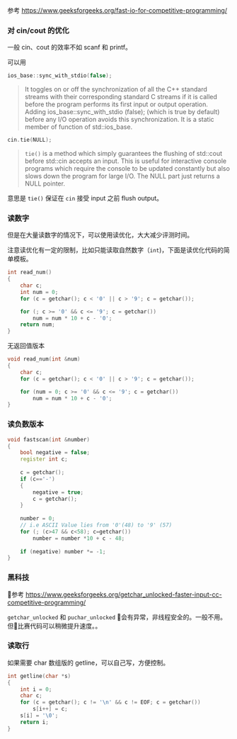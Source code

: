 
参考
https://www.geeksforgeeks.org/fast-io-for-competitive-programming/

### 对 cin/cout 的优化

一般 cin、cout 的效率不如 scanf 和 printf。

可以用 

```cpp
ios_base::sync_with_stdio(false);
```
> It toggles on or off the synchronization of all the C++ standard streams with their corresponding standard C streams if it is called before the program performs its first input or output operation. Adding ios_base::sync_with_stdio (false); (which is true by default) before any I/O operation avoids this synchronization. It is a static member of function of std::ios_base.


```cpp
cin.tie(NULL);   
```

> `tie()` is a method which simply guarantees the flushing of std::cout before std::cin accepts an input. This is useful for interactive console programs which require the console to be updated constantly but also slows down the program for large I/O. The NULL part just returns a NULL pointer.

意思是 `tie()` 保证在 `cin` 接受 input 之前 flush output。

### 读数字

但是在大量读数字的情况下，可以使用读优化，大大减少评测时间。

注意读优化有一定的限制，比如只能读取自然数字（`int`)，下面是读优化代码的简单模板。

```cpp
int read_num()
{
    char c;
    int num = 0;
    for (c = getchar(); c < '0' || c > '9'; c = getchar());

    for (; c >= '0' && c <= '9'; c = getchar())
        num = num * 10 + c - '0';
    return num;
}
```

无返回值版本
```cpp
void read_num(int &num)
{
    char c;
    for (c = getchar(); c < '0' || c > '9'; c = getchar());

    for (num = 0; c >= '0' && c <= '9'; c = getchar())
        num = num * 10 + c - '0';
}
```

### 读负数版本

```cpp
void fastscan(int &number)
{
    bool negative = false;
    register int c;
 
    c = getchar();
    if (c=='-')
    {
        negative = true;
        c = getchar();
    }
 
    number = 0;
    // i.e ASCII Value lies from '0'(48) to '9' (57)
    for (; (c>47 && c<58); c=getchar())
        number = number *10 + c - 48;
 
    if (negative) number *= -1;
}
```

### 黑科技

参考 https://www.geeksforgeeks.org/getchar_unlocked-faster-input-cc-competitive-programming/

`getchar_unlocked` 和 `puchar_unlocked` 会有异常，非线程安全的。一般不用。但比赛代码可以稍微提升速度。。


### 读取行

如果需要 char 数组版的 getline，可以自己写，方便控制。

```cpp
int getline(char *s)
{
    int i = 0;
    char c;
    for (c = getchar(); c != '\n' && c != EOF; c = getchar())
        s[i++] = c;
    s[i] = '\0';
    return i;
}
```